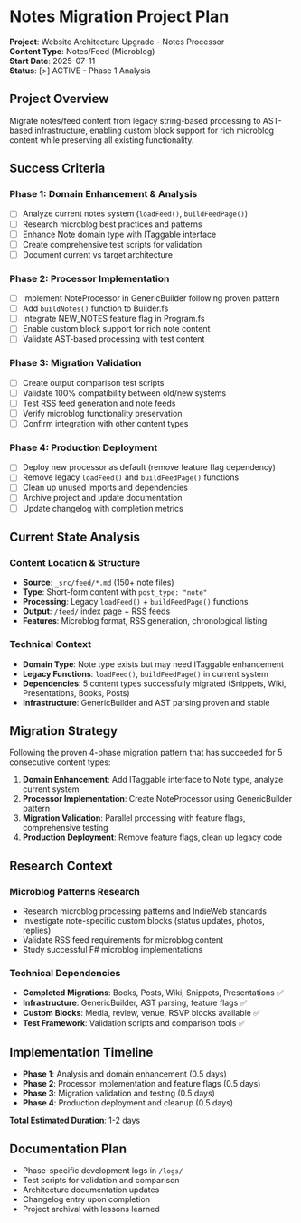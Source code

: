 # Notes Migration Project Plan

**Project**: Website Architecture Upgrade - Notes Processor  
**Content Type**: Notes/Feed (Microblog)  
**Start Date**: 2025-07-11  
**Status**: [>] ACTIVE - Phase 1 Analysis

## Project Overview

Migrate notes/feed content from legacy string-based processing to AST-based infrastructure, enabling custom block support for rich microblog content while preserving all existing functionality.

## Success Criteria

### Phase 1: Domain Enhancement & Analysis
- [ ] Analyze current notes system (`loadFeed()`, `buildFeedPage()`)
- [ ] Research microblog best practices and patterns
- [ ] Enhance Note domain type with ITaggable interface
- [ ] Create comprehensive test scripts for validation
- [ ] Document current vs target architecture

### Phase 2: Processor Implementation
- [ ] Implement NoteProcessor in GenericBuilder following proven pattern
- [ ] Add `buildNotes()` function to Builder.fs 
- [ ] Integrate NEW_NOTES feature flag in Program.fs
- [ ] Enable custom block support for rich note content
- [ ] Validate AST-based processing with test content

### Phase 3: Migration Validation
- [ ] Create output comparison test scripts
- [ ] Validate 100% compatibility between old/new systems
- [ ] Test RSS feed generation and note feeds
- [ ] Verify microblog functionality preservation
- [ ] Confirm integration with other content types

### Phase 4: Production Deployment
- [ ] Deploy new processor as default (remove feature flag dependency)
- [ ] Remove legacy `loadFeed()` and `buildFeedPage()` functions
- [ ] Clean up unused imports and dependencies
- [ ] Archive project and update documentation
- [ ] Update changelog with completion metrics

## Current State Analysis

### Content Location & Structure
- **Source**: `_src/feed/*.md` (150+ note files)
- **Type**: Short-form content with `post_type: "note"`
- **Processing**: Legacy `loadFeed()` + `buildFeedPage()` functions
- **Output**: `/feed/` index page + RSS feeds
- **Features**: Microblog format, RSS generation, chronological listing

### Technical Context
- **Domain Type**: Note type exists but may need ITaggable enhancement
- **Legacy Functions**: `loadFeed()`, `buildFeedPage()` in current system
- **Dependencies**: 5 content types successfully migrated (Snippets, Wiki, Presentations, Books, Posts)
- **Infrastructure**: GenericBuilder and AST parsing proven and stable

## Migration Strategy

Following the proven 4-phase migration pattern that has succeeded for 5 consecutive content types:

1. **Domain Enhancement**: Add ITaggable interface to Note type, analyze current system
2. **Processor Implementation**: Create NoteProcessor using GenericBuilder pattern
3. **Migration Validation**: Parallel processing with feature flags, comprehensive testing
4. **Production Deployment**: Remove feature flags, clean up legacy code

## Research Context

### Microblog Patterns Research
- Research microblog processing patterns and IndieWeb standards
- Investigate note-specific custom blocks (status updates, photos, replies)
- Validate RSS feed requirements for microblog content
- Study successful F# microblog implementations

### Technical Dependencies
- **Completed Migrations**: Books, Posts, Wiki, Snippets, Presentations ✅
- **Infrastructure**: GenericBuilder, AST parsing, feature flags ✅  
- **Custom Blocks**: Media, review, venue, RSVP blocks available ✅
- **Test Framework**: Validation scripts and comparison tools ✅

## Implementation Timeline

- **Phase 1**: Analysis and domain enhancement (0.5 days)
- **Phase 2**: Processor implementation and feature flags (0.5 days)  
- **Phase 3**: Migration validation and testing (0.5 days)
- **Phase 4**: Production deployment and cleanup (0.5 days)

**Total Estimated Duration**: 1-2 days

## Documentation Plan

- Phase-specific development logs in `/logs/`
- Test scripts for validation and comparison
- Architecture documentation updates
- Changelog entry upon completion
- Project archival with lessons learned
